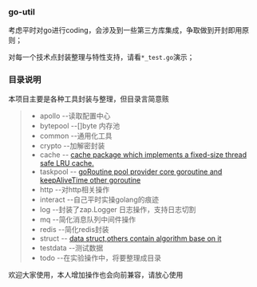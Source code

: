 ### go-util

考虑平时对go进行coding，会涉及到一些第三方库集成，争取做到开封即用原则；

对每一个技术点封装整理与特性支持，请看`*_test.go`演示；



### 目录说明

本项目主要是各种工具封装与整理，但目录言简意赅

> - apollo --读取配置中心
> - bytepool --[]byte 内存池
> - common --通用化工具
> - crypto --加解密封装
> - cache --  [cache package which implements a fixed-size thread safe LRU cache.](./cache/README.md)
> - taskpool -- [goRoutine pool provider core goroutine and keepAliveTime other goroutine](./taskpool/README.md)
> - http --对http相关操作
> - interact --自己平时实操golang的痕迹
> - log --封装了zap.Logger 日志操作，支持日志切割
> - mq --简化消息队列中间件操作
> - redis --简化redis封装
> - struct -- [data struct,others contain  algorithm base on it](./struct/README.md)
> - testdata --测试数据
> - todo --在实验操作中，将要整理成目录

欢迎大家使用，本人增加操作也会向前兼容，请放心使用

